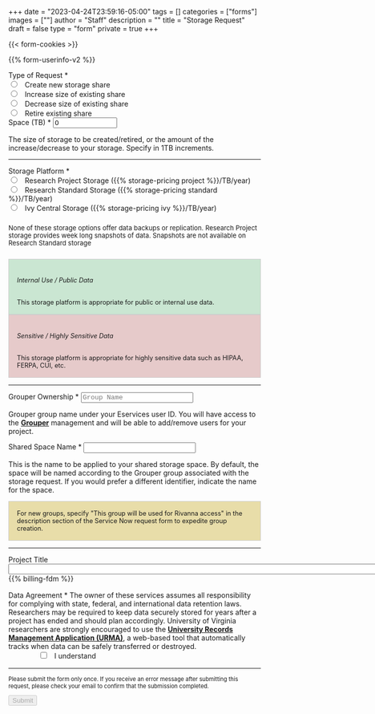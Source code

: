 +++
date = "2023-04-24T23:59:16-05:00"
tags = []
categories = ["forms"]
images = [""]
author = "Staff"
description = ""
title = "Storage Request"
draft = false
type = "form"
private = true
+++

{{< form-cookies >}}
<!-- <script type="text/javascript" src="/js/typeahead.js"></script> -->
<form action="https://uvarc-api.pods.uvarc.io/rest/general-support-request/" method="post" id="request-form" accept-charset="UTF-8">
<div class="alert" id="response_message" role="alert" style="padding-bottom:0px;">
  <p id="form_post_response"></p>
</div>
<div>
  <input type="hidden" id="category" name="category" value="Storage">
  <input type="hidden" id="request_title" name="request_title" value="Storage Request" />


{{% form-userinfo-v2 %}}

  <div class="row">
  <div class="col form-item form-group form-item form-type-radios form-group"> 
    <label class="control-label" for="type-of-request">Type of Request <span class="form-required" title="This field is required.">*</span></label>
    <div id="type-of-request" class="form-radios">
      <div class="form-item form-type-radio radio">
        <input required="required" type="radio" id="type-of-request-1" name="type-of-request" value="new-storage" class="form-radio" /> &nbsp; Create new storage share</label>
      </div>
      <div class="form-item form-type-radio radio">
        <input required="required" type="radio" id="type-of-request-2" name="type-of-request" value="increase-storage" class="form-radio" /> &nbsp; Increase size of existing share</label>
      </div>
      <div class="form-item form-type-radio radio">
        <input required="required" type="radio" id="type-of-request-3" name="type-of-request" value="decrease-storage" class="form-radio" /> &nbsp; Decrease size of existing share</label>
      </div>
      <div class="form-item form-type-radio radio">
        <input required="required" type="radio" id="type-of-request-4" name="type-of-request" value="retire-storage" class="form-radio" /> &nbsp; Retire existing share</label>
      </div>
    </div>
  </div>
    <div class="col form-item form-group">
      <label class="control-label" for="capacity">Space (TB) <span class="form-required" title="This field is required.">*</span></label>
      <input class="form-control required" type="number" min="1" max="200" required="required" id="capacity" name="capacity" value="0" style="width:8rem;" />
      <p class=tiny>The size of storage to be created/retired, or the amount of the increase/decrease to your storage. Specify in 1TB increments.</p>
    </div>
  </div>
  <hr size=1 />
  <div class="row">
  <div class="col form-item form-group form-item form-type-radios form-group"> 
    <label class="control-label" for="storage-options">Storage Platform <span class="form-required" title="This field is required.">*</span></label>
    <div id="storage-options" class="form-radios">
      <div class="form-item form-type-radio radio disabled">
        <input required="required" type="radio" id="storage-choice1" name="storage-choice" value="Research Project" class="form-radio" /> &nbsp; Research Project Storage ({{% storage-pricing project %}}/TB/year)</label>
      </div>
      <div class="form-item form-type-radio radio">
        <input required="required" type="radio" id="storage-choice3" name="storage-choice" value="Research Standard" class="form-radio" /> &nbsp; Research Standard Storage ({{% storage-pricing standard %}}/TB/year)</label>
      </div>
      <div class="form-item form-type-radio radio">
        <input required="required" type="radio" id="storage-choice2" name="storage-choice" value="ivy" class="form-radio" /> &nbsp; Ivy Central Storage ({{% storage-pricing ivy %}}/TB/year)</label>
      </div>
    </div>
    <div class="alert alert-warning" style="font-size:92%;margin-top:1.5rem;margin-bottom:1.5rem;" role="alert">
      <p>None of these storage options offer data backups or replication. Research Project storage provides week long snapshots of data. Snapshots are not available on Research Standard storage</p>
    </div>

  </div>
  </div>
  <div class="col form-item form-group">
    <div id="standard-data" style="border: solid 1px #ccc; padding:1rem; background-color:#cae6d2; font-size:90%;" class="form-text text-muted"><h6>Internal Use / Public Data</h6>This storage platform is appropriate for public or internal use data.</div>
    <div id="sensitive-data" style="border: solid 1px #ccc; padding:1rem; background-color:#e6caca; font-size:90%;" class="form-text text-muted"><h6>Sensitive / Highly Sensitive Data</h6>This storage platform is appropriate for highly sensitive data such as HIPAA, FERPA, CUI, etc.</div>
  </div>
  <hr size=1 />
  <div class="row">
    <div id="group-selector" class="col form-item form-group form-item form-type-textarea form-group"> 
      <label class="control-label" for="mygroup-ownership">Grouper Ownership <span class="form-required" title="This field is required.">*</span></label>
      <input required="required" class="form-control form-text required typeahead" type="text" id="mygroup-ownership" name="mygroup-ownership" placeholder="Group Name" size="32" maxlength="32" style="width:14rem;font-family:courier;" />
      <p class=tiny>Grouper group name under your Eservices user ID. You will have access to the <a href="https://groups.identity.virginia.edu/" target="_new" style="font-weight:bold;">Grouper</a> management and will be able to add/remove users for your project.</p>
    </div>
    <div class="col form-item form-type-textarea form-group">
      <label class="control-label" for="shared-space-name">Shared Space Name <span class="form-required" title="This field is required.">*</span></label>
      <input required="required" class="form-control form-text required" type="text" id="shared-space-name" name="shared-space-name" value="" size="40" maxlength="40" style="width:14rem;font-family:courier;" />
      <p class=tiny>This is the name to be applied to your shared storage space. By default, the space will be named according to the Grouper group associated with the storage request. If you would prefer a different identifier, indicate the name for the space.</p>
    </div>
    <div style="border: solid 1px #ccc; padding:1rem; background-color:#e8dda9; font-size:90%;" class="form-text text-muted">
For new groups, specify "This group will be used for Rivanna access" in the description section of the Service Now request form to expedite group creation.
    </div>          
  </div>
  <hr size=1 />
  <div class="form-item form-group form-item form-type-textarea form-group"> 
    <label class="control-label" for="project-title">Project Title </label>
    <input class="form-control form-text required" type="text" id="project-title" name="project-title" value="" size="200" maxlength="200" />
  </div>
  {{% billing-fdm %}}
  <div class="form-check form-item form-group" style="margin-top:1rem;">
    <label class="control-label" for="data-agreement">Data Agreement <span class="form-required" title="This field is required.">*</span></label>
    <label class="form-check-label" for="data-agreement">
      The owner of these services assumes all responsibility for complying with state, federal, and international data retention laws. Researchers may be required to keep data securely stored for years after a project has ended and should plan accordingly. University of Virginia researchers are strongly encouraged to use the <a href="https://recordsmanagement.virginia.edu/urma/overview" target="_new" style="font-weight:bold;">University Records Management Application (URMA)</a>, a web-based tool that automatically tracks when data can be safely transferred or destroyed.
    </label>
  </div>
  <div class="form-item form-group">
    <input class="form-check-input required" style="margin-left:4rem;" type="checkbox" value="" id="data-agreement">&nbsp;&nbsp; I understand
  </div>
  <div class="form-actions" id="submit-div" style="margin-top:1rem;">
    <hr size="1" style="" />
    <p style="font-size:80%;">Please submit the form only once. If you receive an error message after submitting this request, please check your email to confirm that the submission completed.</p>
    <button class="button-primary btn btn-primary form-submit" id="submit" type="submit" name="op" value="Submit" disabled>Submit</button>
  </div>
</div>
</form>

<script type="text/javascript" src="/js/user-session-v2.js"></script>
<script type="text/javascript" src="/js/storage-request.js"></script>
<script type="text/javascript" src="/js/response-message.js"></script>

